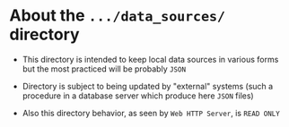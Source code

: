
# About the `.../data_sources/` directory


* This directory is intended to keep local data sources in various forms but the most practiced will be probably `JSON`

* Directory is subject to being updated by "external" systems (such a procedure in a database server which produce here `JSON` files)

* Also this directory behavior, as seen by `Web HTTP Server`, is `READ ONLY`



